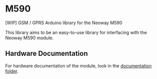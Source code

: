 # M590
[WIP] GSM / GPRS Arduino library for the Neoway M590

This library aims to be an easy-to-use library for interfacing with the Neoway M590 module.

## Hardware Documentation
For hardware documentation of the module, look in the [documentation folder](documentation).